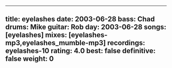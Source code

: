 
---
title: eyelashes
date: 2003-06-28
bass:	Chad
drums:	Mike
guitar:	Rob
day: 2003-06-28
songs: [eyelashes]
mixes: [eyelashes-mp3,eyelashes_mumble-mp3]
recordings: eyelashes-10
rating: 4.0
best: false
definitive: false
weight: 0
---
